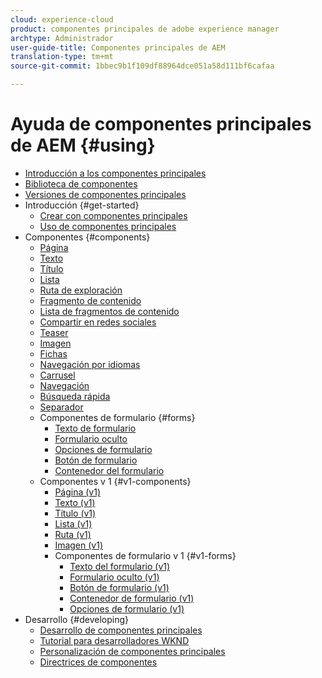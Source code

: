 ```yaml
---
cloud: experience-cloud
product: componentes principales de adobe experience manager
archtype: Administrador
user-guide-title: Componentes principales de AEM
translation-type: tm+mt
source-git-commit: 1bbec9b1f109df88964dce051a58d111bf6cafaa

---
```



# Ayuda de componentes principales de AEM {#using}

+ [Introducción a los componentes principales](introduction.md)
+ [Biblioteca de componentes](http://opensource.adobe.com/aem-core-wcm-components/library.html)
+ [Versiones de componentes principales](versions.md)
+ Introducción {#get-started}
   + [Crear con componentes principales](authoring.md)
   + [Uso de componentes principales](using.md)
+ Componentes {#components}
   + [Página](page.md)
   + [Texto](text.md)
   + [Título](title.md)
   + [Lista](list.md)
   + [Ruta de exploración](breadcrumb.md)
   + [Fragmento de contenido](content-fragment-component.md)
   + [Lista de fragmentos de contenido](content-fragment-list.md)
   + [Compartir en redes sociales](sharing.md)
   + [Teaser](teaser.md)
   + [Imagen](image.md)
   + [Fichas](tabs.md)
   + [Navegación por idiomas](language-navigation.md)
   + [Carrusel](carousel.md)
   + [Navegación](navigation.md)
   + [Búsqueda rápida](quick-search.md)
   + [Separador](separator.md)
   + Componentes de formulario {#forms}
      + [Texto de formulario](form-text.md)
      + [Formulario oculto](form-hidden.md)
      + [Opciones de formulario](form-options.md)
      + [Botón de formulario](form-button.md)
      + [Contenedor del formulario](form-container.md)
   + Componentes v 1 {#v1-components}
      + [Página (v1)](page-v1.md)
      + [Texto (v1)](text-v1.md)
      + [Título (v1)](title-v1.md)
      + [Lista (v1)](list-v1.md)
      + [Ruta (v1)](breadcrumb-v1.md)
      + [Imagen (v1)](image-v1.md)
      + Componentes de formulario v 1 {#v1-forms}
         + [Texto del formulario (v1)](form-text-v1.md)
         + [Formulario oculto (v1)](form-hidden-v1.md)
         + [Botón de formulario (v1)](form-button-v1.md)
         + [Contenedor de formulario (v1)](form-container-v1.md)
         + [Opciones de formulario (v1)](form-options-v1.md)
+ Desarrollo {#developing}
   + [Desarrollo de componentes principales](developing.md)
   + [Tutorial para desarrolladores WKND](https://helpx.adobe.com/experience-manager/6-4/sites/developing/using/getting-started.html)
   + [Personalización de componentes principales](customizing.md)
   + [Directrices de componentes](guidelines.md)
